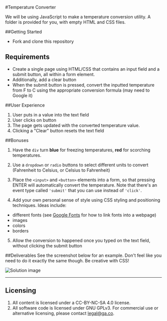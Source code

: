 #Temperature Converter

We will be using JavaScript to make a temperature conversion utility. A folder
is provided for you, with empty HTML and CSS files.

##Getting Started

* Fork and clone this repository

## Requirements
* Create a single page using HTML/CSS that contains an input field and a submit
  button, all within a form element.
* Additionally, add a clear button
* When the submit button is pressed, convert the inputted temperature from F to C
  using the appropriate conversion formula (may need to Google it)

##User Experience

1. User puts in a value into the text field
2. User clicks on button
3. The page gets updated with the converted temperature value.
4. Clicking a "Clear" button resets the text field

##Bonuses

1. Have the `div` turn **blue** for freezing temperatures, **red** for scorching temperatures.
2. Use a `dropdown` or `radio` buttons to select different units to convert
   (Fahrenheit to Celsius, or Celsius to Fahrenheit)
3. Place the `<input>` and `<button>` elements into a form, so that pressing ENTER
   will automatically convert the temperature. Note that there's an event type called `'submit'` that you can use instead of `'click'`.

4. Add your own personal sense of style using CSS styling and positioning techniques. Ideas include:
  * different fonts (see [Google Fonts](https://developers.google.com/fonts/docs/getting_started)
    for how to link fonts into a webpage)
  * images
  * colors
  * borders
  
5. Allow the conversion to happened once you typed on the text field, without clicking the submit button

##Deliverables
See the screenshot below for an example. Don't feel like you need to do it exactly
the same though. Be creative with CSS!

![Solution image](solution.jpg)

---

## Licensing
1. All content is licensed under a CC-BY-NC-SA 4.0 license.
2. All software code is licensed under GNU GPLv3. For commercial use or alternative licensing, please contact legal@ga.co.
